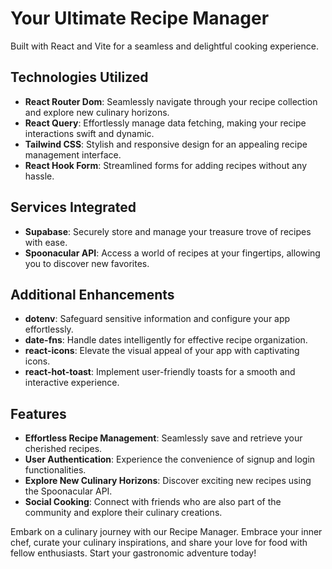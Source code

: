 # Your Ultimate Recipe Manager

Built with React and Vite for a seamless and delightful cooking experience.

## Technologies Utilized

- **React Router Dom**: Seamlessly navigate through your recipe collection and explore new culinary horizons.
- **React Query**: Effortlessly manage data fetching, making your recipe interactions swift and dynamic.
- **Tailwind CSS**: Stylish and responsive design for an appealing recipe management interface.
- **React Hook Form**: Streamlined forms for adding recipes without any hassle.

## Services Integrated

- **Supabase**: Securely store and manage your treasure trove of recipes with ease.
- **Spoonacular API**: Access a world of recipes at your fingertips, allowing you to discover new favorites.

## Additional Enhancements

- **dotenv**: Safeguard sensitive information and configure your app effortlessly.
- **date-fns**: Handle dates intelligently for effective recipe organization.
- **react-icons**: Elevate the visual appeal of your app with captivating icons.
- **react-hot-toast**: Implement user-friendly toasts for a smooth and interactive experience.

## Features

- **Effortless Recipe Management**: Seamlessly save and retrieve your cherished recipes.
- **User Authentication**: Experience the convenience of signup and login functionalities.
- **Explore New Culinary Horizons**: Discover exciting new recipes using the Spoonacular API.
- **Social Cooking**: Connect with friends who are also part of the community and explore their culinary creations.

Embark on a culinary journey with our Recipe Manager. Embrace your inner chef, curate your culinary inspirations, and share your love for food with fellow enthusiasts. Start your gastronomic adventure today!
